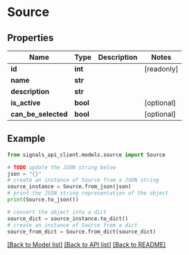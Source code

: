 # Source


## Properties

Name | Type | Description | Notes
------------ | ------------- | ------------- | -------------
**id** | **int** |  | [readonly] 
**name** | **str** |  | 
**description** | **str** |  | 
**is_active** | **bool** |  | [optional] 
**can_be_selected** | **bool** |  | [optional] 

## Example

```python
from signals_api_client.models.source import Source

# TODO update the JSON string below
json = "{}"
# create an instance of Source from a JSON string
source_instance = Source.from_json(json)
# print the JSON string representation of the object
print(Source.to_json())

# convert the object into a dict
source_dict = source_instance.to_dict()
# create an instance of Source from a dict
source_from_dict = Source.from_dict(source_dict)
```
[[Back to Model list]](../README.md#documentation-for-models) [[Back to API list]](../README.md#documentation-for-api-endpoints) [[Back to README]](../README.md)


